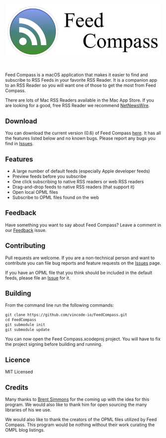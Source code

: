 ![Feed Compass Icon](images/Feed-Compass-Banner.png)

# 

Feed Compass is a macOS application that makes it easier to find and subscribe
to RSS Feeds in your favorite RSS Reader.  It is a companion app to an RSS
Reader so you will want one of those to get the most from Feed Compass.

There are lots of Mac RSS Readers available in the Mac App Store.  If you are
looking for a good, free RSS Reader we recommend 
[NetNewsWire](https://ranchero.com/netnewswire/).

## Download

You can download the current version (0.6) of Feed Compass [here](https://github.com/vincode-io/FeedCompass/releases/download/0.6/Feed.Compass.app.zip).  It has all the features
listed below and no known bugs.  Please report any bugs you find in 
[Issues](https://github.com/vincode-io/FeedCompass/issues).


## Features

- A large number of default feeds (especially Apple developer feeds)
- Preview feeds before you subscribe
- One click subscribing to native RSS readers or web RSS readers
- Drag-and-drop feeds to native RSS readers (that support it)
- Open local OPML files
- Subscribe to OPML files found on the web

## Feedback

Have something you want to say about Feed Compass?  Leave a comment in our
[Feedback](https://github.com/vincode-io/FeedCompass/issues/17) issue.

## Contributing

Pull requests are welcome.  If you are a non-technical person and want to
contribute you can file bug reports and feature requests on the 
[Issues](https://github.com/vincode-io/FeedCompass/issues) page.

If you have an OPML file that you think should be included in the default
feeds, please file an [Issue](https://github.com/vincode-io/FeedCompass/issues)
for it.

## Building

From the command line run the following commands:
```
git clone https://github.com/vincode-io/FeedCompass.git
cd FeedCompass
git submodule init
git submodule update
```

You can now open the Feed Compass.xcodeproj project.  You will have to fix
the project signing before building and running.

## Licence

MIT Licensed

## Credits

Many thanks to [Brent Simmons](http://inessential.com) for the coming up with
the idea for this program.  We would also like to thank him for open sourcing
the many libraries of his we use.

We would also like to thank the creators of the OPML files utilized by Feed
Compass.  This program would be nothing without their work curating the OMPL
blog listings.
